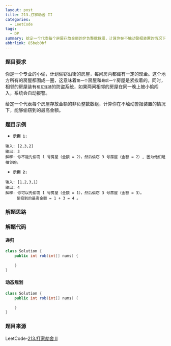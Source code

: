 ```yaml
---
layout: post
title: 213.打家劫舍 II
categories:
  - LeetCode
tags:
  - DP
summary: 给定一个代表每个房屋存放金额的非负整数数组，计算你在不触动警报装置的情况下，能够偷窃到的最高金额。
abbrlink: 85beb0bf
---
```


### 题目要求
你是一个专业的小偷，计划偷窃沿街的房屋，每间房内都藏有一定的现金。这个地方所有的房屋都围成一圈，这意味着`第一个`房屋和`最后一个`房屋是紧挨着的。同时，相邻的房屋装有`相互连通`的防盗系统，如果两间相邻的房屋在同一晚上被小偷闯入，系统会自动报警。

给定一个代表每个房屋存放金额的非负整数数组，计算你在不触动警报装置的情况下，能够偷窃到的最高金额。



### 题目示例
- **`示例 1:`**  
```
输入: [2,3,2]
输出: 3
解释: 你不能先偷窃 1 号房屋（金额 = 2），然后偷窃 3 号房屋（金额 = 2）, 因为他们是相邻的。
```

- **`示例 2:`**  
```
输入: [1,2,3,1]
输出: 4
解释: 你可以先偷窃 1 号房屋（金额 = 1），然后偷窃 3 号房屋（金额 = 3）。
     偷窃到的最高金额 = 1 + 3 = 4 。
```



### 解题思路


### 解题代码

#### 递归
```java
class Solution {
    public int rob(int[] nums) {
        
    }
}
```

#### 动态规划
```java
class Solution {
    public int rob(int[] nums) {
        
    }
}
```

### 题目来源
LeetCode-[213.打家劫舍 II](https://leetcode-cn.com/problems/house-robber-ii/)
